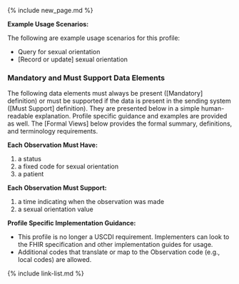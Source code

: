 {% include new_page.md %}

**Example Usage Scenarios:**

The following are example usage scenarios for this profile:

- Query for sexual orientation
- [Record or update] sexual orientation

### Mandatory and Must Support Data Elements

The following data elements must always be present ([Mandatory] definition) or must be supported if the data is present in the sending system ([Must Support] definition). They are presented below in a simple human-readable explanation. Profile specific guidance and examples are provided as well. The [Formal Views] below provides the formal summary, definitions, and terminology requirements.  

**Each Observation Must Have:**

1. a status
1. a fixed code for sexual orientation
1. a patient


**Each Observation Must Support:**

1. a time indicating when the observation was made
2. a sexual orientation value


**Profile Specific Implementation Guidance:**

* <span class="bg-success" markdown="1">This profile is no longer a USCDI requirement. Implementers can look to the FHIR specification and other implementation guides for usage.</span><!-- new-content -->
* Additional codes that translate or map to the Observation code (e.g., local codes) are allowed.


{% include link-list.md %}
